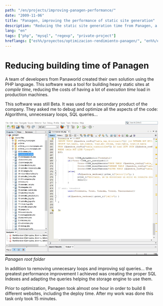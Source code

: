 ```yaml
---
path: "/en/projects/improving-panagen-performance/"
date: "2009-11-06"
title: "Panagen, improving the performance of static site generation"
description: "Reducing the static site generation time from Panagen, a custom software property of Panaworld."
lang: "en"
tags: ["php", "mysql", "regexp", "private-project"]
hreflangs: ["es%%/proyectos/optimizacion-rendimiento-panagen/", "en%%/en/projects/improving-panagen-performance/"]
---
```

# Reducing building time of Panagen

A team of developers from Panaworld created their own solution using the PHP language. This software was a tool for building heavy static sites at _compile time_, reducing the costs of having a lot of _execution time_ load in production machines.

This software was still Beta. It was used for a secondary product of the company. They asked me to debug and optimize all the aspects of the code: Algorithms, unnecessary loops, SQL queries...

![Panagen root folder](panagen-root-folder.jpg)
*Panagen root folder*

In addition to removing unnecesary loops and improving sql queries... the greatest performance improvement I achieved was creating the proper SQL Indexes and adapting the queries helping the storage engine to use them.

Prior to optimization, Panagen took almost one hour in order to build 8 different websites, including the deploy time. After my work was done this task only took 15 minutes.